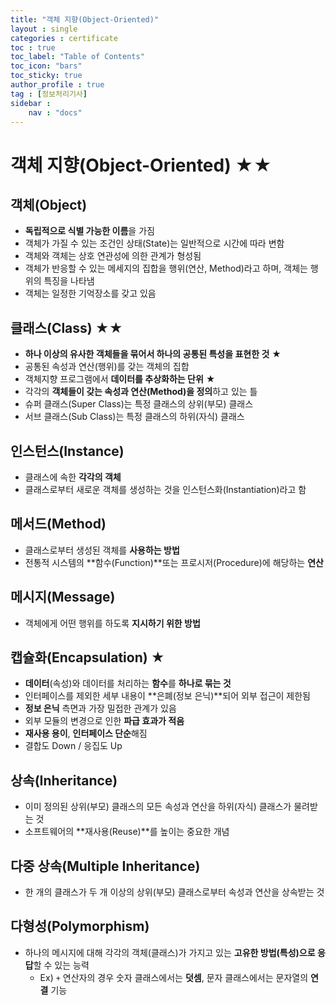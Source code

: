 ```yaml
---
title: "객체 지향(Object-Oriented)"
layout : single
categories : certificate
toc : true
toc_label: "Table of Contents"
toc_icon: "bars"
toc_sticky: true
author_profile : true
tag : [정보처리기사]
sidebar :
    nav : "docs"
---
```


# 객체 지향(Object-Oriented) ★★
## 객체(Object)
- **독립적으로 식별 가능한 이름**을 가짐
- 객체가 가질 수 있는 조건인 상태(State)는 일반적으로 시간에 따라 변함
- 객체와 객체는 상호 연관성에 의한 관계가 형성됨
- 객체가 반응할 수 있는 메세지의 집합을 행위(연산, Method)라고 하며, 객체는 행위의 특징을 나타냄
- 객체는 일정한 기억장소를 갖고 있음

## 클래스(Class) ★★
- **하나 이상의 유사한 객체들을 묶어서 하나의 공통된 특성을 표현한 것** ★
- 공통된 속성과 연산(행위)를 갖는 객체의 집합
- 객체지향 프로그램에서 **데이터를 추상화하는 단위** ★
- 각각의 **객체들이 갖는 속성과 연산(Method)을 정의**하고 있는 틀
- 슈퍼 클래스(Super Class)는 특정 클래스의 상위(부모) 클래스
- 서브 클래스(Sub Class)는 특정 클래스의 하위(자식) 클래스

## 인스턴스(Instance)
- 클래스에 속한 **각각의 객체**
- 클래스로부터 새로운 객체를 생성하는 것을 인스턴스화(Instantiation)라고 함

## 메서드(Method)
- 클래스로부터 생성된 객체를 **사용하는 방법**
- 전통적 시스템의 **함수(Function)**또는 프로시저(Procedure)에 해당하는 **연산**

## 메시지(Message)
- 객체에게 어떤 행위를 하도록 **지시하기 위한 방법**

## 캡슐화(Encapsulation) ★
- **데이터**(속성)와 데이터를 처리하는 **함수**를 **하나로 묶는 것**
- 인터페이스를 제외한 세부 내용이 **은폐(정보 은닉)**되어 외부 접근이 제한됨
- **정보 은닉** 측면과 가장 밀접한 관계가 있음
- 외부 모듈의 변경으로 인한 **파급 효과가 적음**
- **재사용 용이**, **인터페이스 단순**해짐
- 결합도 Down / 응집도 Up

## 상속(Inheritance)
- 이미 정의된 상위(부모) 클래스의 모든 속성과 연산을 하위(자식) 클래스가 물려받는 것
- 소프트웨어의 **재사용(Reuse)**를 높이는 중요한 개념

## 다중 상속(Multiple Inheritance)
- 한 개의 클래스가 두 개 이상의 상위(부모) 클래스로부터 속성과 연산을 상속받는 것

## 다형성(Polymorphism)
- 하나의 메시지에 대해 각각의 객체(클래스)가 가지고 있는 **고유한 방법(특성)으로 응답**할 수 있는 능력
  - Ex) `+` 연산자의 경우 숫자 클래스에서는 **덧셈**, 문자 클래스에서는 문자열의 **연결** 기능